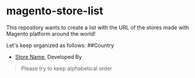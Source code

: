 magento-store-list
==================

This repository wants to create a list with the URL of the stores made with Magento platform around the world!

Let's keep organized as follows: 
##Country 
* [Store Name](somelink), Developed By


>Please try to keep alphabetical order

